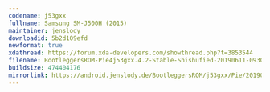 ```yaml
---
codename: j53gxx
fullname: Samsung SM-J500H (2015)
maintainer: jenslody
downloadid: 5b2d109efd
newformat: true
xdathread: https://forum.xda-developers.com/showthread.php?t=3853544
filename: BootleggersROM-Pie4j53gxx.4.2-Stable-Shishufied-20190611-093036.zip
buildsize: 474404176 
mirrorlink: https://android.jenslody.de/BootleggersROM/j53gxx/Pie/20190611-093036/
---
```


